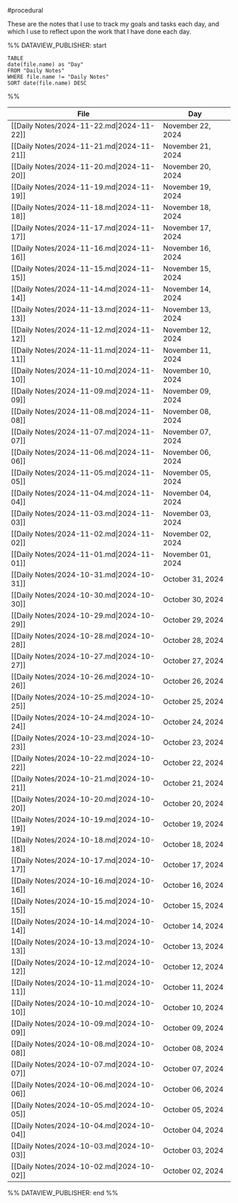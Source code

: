 #procedural 

These are the notes that I use to track my goals and tasks each day, and which I use to reflect upon the work that I have done each day.

%% DATAVIEW_PUBLISHER: start
```dataview
TABLE
date(file.name) as "Day"
FROM "Daily Notes"
WHERE file.name != "Daily Notes"
SORT date(file.name) DESC
```
%%

| File                                      | Day               |
| ----------------------------------------- | ----------------- |
| [[Daily Notes/2024-11-22.md\|2024-11-22]] | November 22, 2024 |
| [[Daily Notes/2024-11-21.md\|2024-11-21]] | November 21, 2024 |
| [[Daily Notes/2024-11-20.md\|2024-11-20]] | November 20, 2024 |
| [[Daily Notes/2024-11-19.md\|2024-11-19]] | November 19, 2024 |
| [[Daily Notes/2024-11-18.md\|2024-11-18]] | November 18, 2024 |
| [[Daily Notes/2024-11-17.md\|2024-11-17]] | November 17, 2024 |
| [[Daily Notes/2024-11-16.md\|2024-11-16]] | November 16, 2024 |
| [[Daily Notes/2024-11-15.md\|2024-11-15]] | November 15, 2024 |
| [[Daily Notes/2024-11-14.md\|2024-11-14]] | November 14, 2024 |
| [[Daily Notes/2024-11-13.md\|2024-11-13]] | November 13, 2024 |
| [[Daily Notes/2024-11-12.md\|2024-11-12]] | November 12, 2024 |
| [[Daily Notes/2024-11-11.md\|2024-11-11]] | November 11, 2024 |
| [[Daily Notes/2024-11-10.md\|2024-11-10]] | November 10, 2024 |
| [[Daily Notes/2024-11-09.md\|2024-11-09]] | November 09, 2024 |
| [[Daily Notes/2024-11-08.md\|2024-11-08]] | November 08, 2024 |
| [[Daily Notes/2024-11-07.md\|2024-11-07]] | November 07, 2024 |
| [[Daily Notes/2024-11-06.md\|2024-11-06]] | November 06, 2024 |
| [[Daily Notes/2024-11-05.md\|2024-11-05]] | November 05, 2024 |
| [[Daily Notes/2024-11-04.md\|2024-11-04]] | November 04, 2024 |
| [[Daily Notes/2024-11-03.md\|2024-11-03]] | November 03, 2024 |
| [[Daily Notes/2024-11-02.md\|2024-11-02]] | November 02, 2024 |
| [[Daily Notes/2024-11-01.md\|2024-11-01]] | November 01, 2024 |
| [[Daily Notes/2024-10-31.md\|2024-10-31]] | October 31, 2024  |
| [[Daily Notes/2024-10-30.md\|2024-10-30]] | October 30, 2024  |
| [[Daily Notes/2024-10-29.md\|2024-10-29]] | October 29, 2024  |
| [[Daily Notes/2024-10-28.md\|2024-10-28]] | October 28, 2024  |
| [[Daily Notes/2024-10-27.md\|2024-10-27]] | October 27, 2024  |
| [[Daily Notes/2024-10-26.md\|2024-10-26]] | October 26, 2024  |
| [[Daily Notes/2024-10-25.md\|2024-10-25]] | October 25, 2024  |
| [[Daily Notes/2024-10-24.md\|2024-10-24]] | October 24, 2024  |
| [[Daily Notes/2024-10-23.md\|2024-10-23]] | October 23, 2024  |
| [[Daily Notes/2024-10-22.md\|2024-10-22]] | October 22, 2024  |
| [[Daily Notes/2024-10-21.md\|2024-10-21]] | October 21, 2024  |
| [[Daily Notes/2024-10-20.md\|2024-10-20]] | October 20, 2024  |
| [[Daily Notes/2024-10-19.md\|2024-10-19]] | October 19, 2024  |
| [[Daily Notes/2024-10-18.md\|2024-10-18]] | October 18, 2024  |
| [[Daily Notes/2024-10-17.md\|2024-10-17]] | October 17, 2024  |
| [[Daily Notes/2024-10-16.md\|2024-10-16]] | October 16, 2024  |
| [[Daily Notes/2024-10-15.md\|2024-10-15]] | October 15, 2024  |
| [[Daily Notes/2024-10-14.md\|2024-10-14]] | October 14, 2024  |
| [[Daily Notes/2024-10-13.md\|2024-10-13]] | October 13, 2024  |
| [[Daily Notes/2024-10-12.md\|2024-10-12]] | October 12, 2024  |
| [[Daily Notes/2024-10-11.md\|2024-10-11]] | October 11, 2024  |
| [[Daily Notes/2024-10-10.md\|2024-10-10]] | October 10, 2024  |
| [[Daily Notes/2024-10-09.md\|2024-10-09]] | October 09, 2024  |
| [[Daily Notes/2024-10-08.md\|2024-10-08]] | October 08, 2024  |
| [[Daily Notes/2024-10-07.md\|2024-10-07]] | October 07, 2024  |
| [[Daily Notes/2024-10-06.md\|2024-10-06]] | October 06, 2024  |
| [[Daily Notes/2024-10-05.md\|2024-10-05]] | October 05, 2024  |
| [[Daily Notes/2024-10-04.md\|2024-10-04]] | October 04, 2024  |
| [[Daily Notes/2024-10-03.md\|2024-10-03]] | October 03, 2024  |
| [[Daily Notes/2024-10-02.md\|2024-10-02]] | October 02, 2024  |

%% DATAVIEW_PUBLISHER: end %%